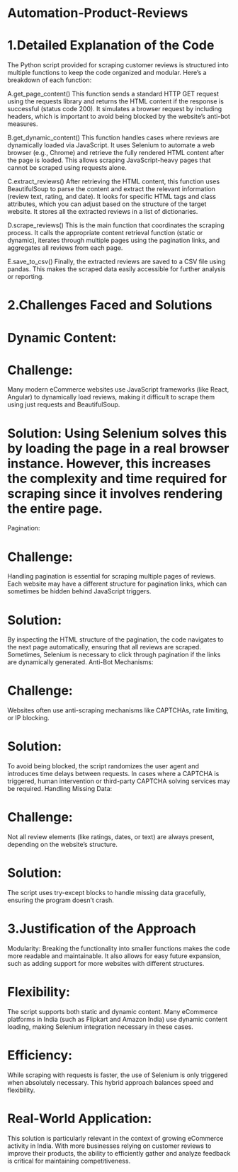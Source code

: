 # Automation-Product-Reviews

# 1.Detailed Explanation of the Code
The Python script provided for scraping customer reviews is structured into multiple functions to keep the code organized and modular. Here’s a breakdown of each function:

A.get_page_content()
This function sends a standard HTTP GET request using the requests library and returns the HTML content if the response is successful (status code 200). It simulates a browser request by including headers, which is important to avoid being blocked by the website’s anti-bot measures.

B.get_dynamic_content()
This function handles cases where reviews are dynamically loaded via JavaScript. It uses Selenium to automate a web browser (e.g., Chrome) and retrieve the fully rendered HTML content after the page is loaded. This allows scraping JavaScript-heavy pages that cannot be scraped using requests alone.

C.extract_reviews()
After retrieving the HTML content, this function uses BeautifulSoup to parse the content and extract the relevant information (review text, rating, and date). It looks for specific HTML tags and class attributes, which you can adjust based on the structure of the target website. It stores all the extracted reviews in a list of dictionaries.

D.scrape_reviews()
This is the main function that coordinates the scraping process. It calls the appropriate content retrieval function (static or dynamic), iterates through multiple pages using the pagination links, and aggregates all reviews from each page.

E.save_to_csv()
Finally, the extracted reviews are saved to a CSV file using pandas. This makes the scraped data easily accessible for further analysis or reporting.

# 2.Challenges Faced and Solutions
# Dynamic Content:
# Challenge:
Many modern eCommerce websites use JavaScript frameworks (like React, Angular) to dynamically load reviews, making it difficult to scrape them using just requests and BeautifulSoup.
# Solution: Using Selenium solves this by loading the page in a real browser instance. However, this increases the complexity and time required for scraping since it involves rendering the entire page.
Pagination:

# Challenge: 
Handling pagination is essential for scraping multiple pages of reviews. Each website may have a different structure for pagination links, which can sometimes be hidden behind JavaScript triggers.
# Solution:
By inspecting the HTML structure of the pagination, the code navigates to the next page automatically, ensuring that all reviews are scraped. Sometimes, Selenium is necessary to click through pagination if the links are dynamically generated.
Anti-Bot Mechanisms:

# Challenge:
Websites often use anti-scraping mechanisms like CAPTCHAs, rate limiting, or IP blocking.
# Solution: 
To avoid being blocked, the script randomizes the user agent and introduces time delays between requests. In cases where a CAPTCHA is triggered, human intervention or third-party CAPTCHA solving services may be required.
Handling Missing Data:
# Challenge:
Not all review elements (like ratings, dates, or text) are always present, depending on the website’s structure.
# Solution:
The script uses try-except blocks to handle missing data gracefully, ensuring the program doesn’t crash.
# 3.Justification of the Approach
Modularity: Breaking the functionality into smaller functions makes the code more readable and maintainable. It also allows for easy future expansion, such as adding support for more websites with different structures.

# Flexibility: 
The script supports both static and dynamic content. Many eCommerce platforms in India (such as Flipkart and Amazon India) use dynamic content loading, making Selenium integration necessary in these cases.
# Efficiency: 
While scraping with requests is faster, the use of Selenium is only triggered when absolutely necessary. This hybrid approach balances speed and flexibility.

# Real-World Application:
This solution is particularly relevant in the context of growing eCommerce activity in India. With more businesses relying on customer reviews to improve their products, the ability to efficiently gather and analyze feedback is critical for maintaining competitiveness.
